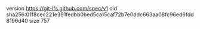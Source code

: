 version https://git-lfs.github.com/spec/v1
oid sha256:01f8cec221e391fedbb0bed5ca15caf72b7e0ddc663aa08fc96ed6fdd8196d40
size 757
